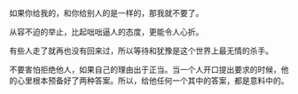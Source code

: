 如果你给我的，和你给别人的是一样的，那我就不要了。

从容不迫的举止，比起咄咄逼人的态度，更能令人心折。

有些人走了就再也没有回来过，所以等待和犹豫是这个世界上最无情的杀手。

不要害怕拒绝他人，如果自己的理由出于正当。当一个人开口提出要求的时候，他的心里根本预备好了两种答案。所以，给他任何一个其中的答案，都是意料中的。
